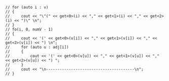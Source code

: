     // for (auto i : v)
    // {
    //     cout << "\"(" << get<0>(i) << "," << get<1>(i) << "," << get<2>(i) << ")\" \n";
    // }
    // fo(i, 0, numV - 1)
    // {
    //     cout << '(' << get<0>(v[i]) << "," << get<1>(v[i]) << "," << get<2>(v[i]) << ") \n";
    //     for (auto u : adj[i])
    //     {
    //         cout << '(' << get<0>(v[u]) << "," << get<1>(v[u]) << "," << get<2>(v[u]) << ") ";
    //     }
    //     cout << "\n---------------------------------------\n";
    // }